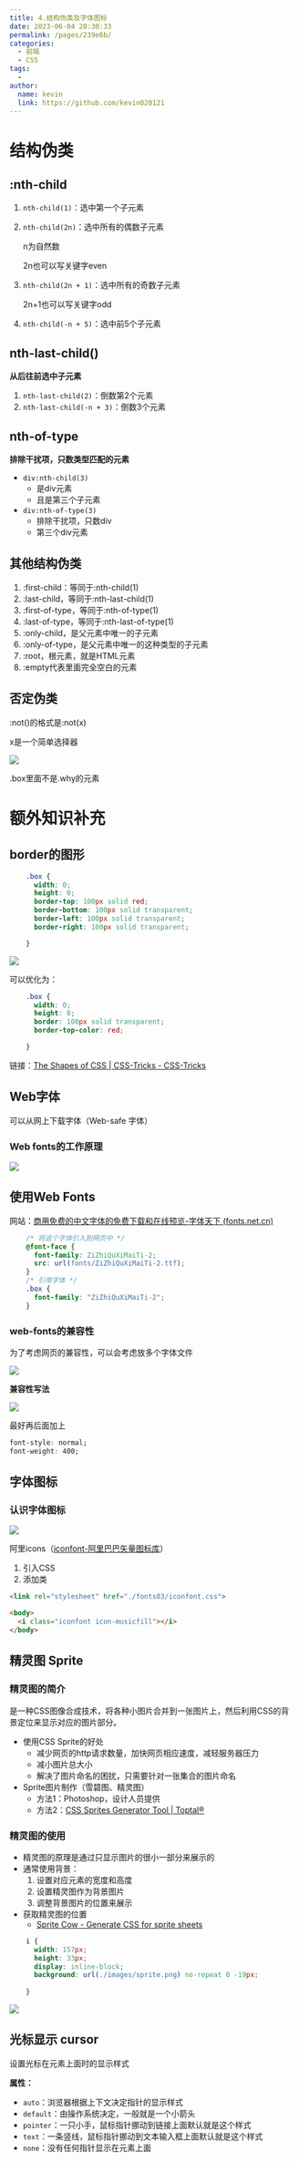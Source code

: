 ```yaml
---
title: 4.结构伪类及字体图标
date: 2023-06-04 20:30:33
permalink: /pages/239e6b/
categories:
  - 前端
  - CSS
tags:
  - 
author: 
  name: kevin
  link: https://github.com/kevin020121
---
```

# 	结构伪类

## :nth-child

1. `nth-child(1)`：选中第一个子元素

2. `nth-child(2n)`：选中所有的偶数子元素

   n为自然数

   2n也可以写关键字even

3. `nth-child(2n + 1)`：选中所有的奇数子元素

   2n+1也可以写关键字odd

4. `nth-child(-n + 5)`：选中前5个子元素

## nth-last-child()

**从后往前选中子元素**

1. `nth-last-child(2)`：倒数第2个元素
2. `nth-last-child(-n + 3)`：倒数3个元素

## nth-of-type

**排除干扰项，只数类型匹配的元素**

- `div:nth-child(3)`
  - 是div元素
  - 且是第三个子元素
- `div:nth-of-type(3)`
  - 排除干扰项，只数div
  - 第三个div元素

## 其他结构伪类

1. :first-child：等同于:nth-child(1)
2. :last-child，等同于:nth-last-child(1)
3. :first-of-type，等同于:nth-of-type(1)
4. :last-of-type，等同于:nth-last-of-type(1)
5. :only-child，是父元素中唯一的子元素
6. :only-of-type，是父元素中唯一的这种类型的子元素
7. :root，根元素，就是HTML元素
8. :empty代表里面完全空白的元素

## 否定伪类

:not()的格式是:not(x)

x是一个简单选择器

![](https://markdown123.oss-cn-beijing.aliyuncs.com/img/20230404134138.png)

.box里面不是.why的元素

# 额外知识补充

## border的图形

```css
    .box {
      width: 0;
      height: 0;
      border-top: 100px solid red;
      border-bottom: 100px solid transparent;
      border-left: 100px solid transparent;
      border-right: 100px solid transparent;

    }
```

![](https://markdown123.oss-cn-beijing.aliyuncs.com/img/20230404141944.png)

可以优化为：

```css
    .box {
      width: 0;
      height: 0;
      border: 100px solid transparent;
      border-top-color: red;

    }
```

链接：[The Shapes of CSS | CSS-Tricks - CSS-Tricks](https://css-tricks.com/the-shapes-of-css/#top-of-site)

## Web字体

可以从网上下载字体（Web-safe 字体）

### Web fonts的工作原理

![](https://markdown123.oss-cn-beijing.aliyuncs.com/img/20230404143521.png)

## 使用Web Fonts

网站：[商用免费的中文字体的免费下载和在线预览-字体天下 (fonts.net.cn)](https://www.fonts.net.cn/commercial-free/fonts-zh-1.html)

```css
    /* 将这个字体引入到网页中 */
    @font-face {
      font-family: ZiZhiQuXiMaiTi-2;
      src: url(fonts/ZiZhiQuXiMaiTi-2.ttf);
    }
    /* 引用字体 */
    .box {
      font-family: "ZiZhiQuXiMaiTi-2";
    }
```

### web-fonts的兼容性

为了考虑网页的兼容性，可以会考虑放多个字体文件

![](https://markdown123.oss-cn-beijing.aliyuncs.com/img/20230404145307.png)

**兼容性写法**

![](https://markdown123.oss-cn-beijing.aliyuncs.com/img/20230404150108.png)

最好再后面加上

```css
font-style: normal;
font-weight: 400;
```

## 字体图标

### 认识字体图标

![](https://markdown123.oss-cn-beijing.aliyuncs.com/img/20230404151343.png)

阿里icons（[iconfont-阿里巴巴矢量图标库](https://www.iconfont.cn/)）

1. 引入CSS
2. 添加类

```html
<link rel="stylesheet" href="./fonts03/iconfont.css">

<body>
  <i class="iconfont icon-musicfill"></i>
</body>
```

## 精灵图 Sprite

### 精灵图的简介

是一种CSS图像合成技术，将各种小图片合并到一张图片上，然后利用CSS的背景定位来显示对应的图片部分。

- 使用CSS Sprite的好处
  - 减少网页的http请求数量，加快网页相应速度，减轻服务器压力
  - 减小图片总大小
  - 解决了图片命名的困扰，只需要针对一张集合的图片命名
- Sprite图片制作（雪碧图、精灵图）
  - 方法1：Photoshop，设计人员提供
  - 方法2：[CSS Sprites Generator Tool | Toptal®](https://www.toptal.com/developers/css/sprite-generator)

### 精灵图的使用

- 精灵图的原理是通过只显示图片的很小一部分来展示的
- 通常使用背景：
  1. 设置对应元素的宽度和高度
  2. 设置精灵图作为背景图片
  3. 调整背景图片的位置来展示
- 获取精灵图的位置
  - [Sprite Cow - Generate CSS for sprite sheets](http://www.spritecow.com/)

```css
    i {
      width: 157px;
      height: 33px;
      display: inline-block;
      background: url(./images/sprite.png) no-repeat 0 -19px;
      
    }
```

![](https://markdown123.oss-cn-beijing.aliyuncs.com/img/20230404162307.png)

## 光标显示 cursor

设置光标在元素上面时的显示样式

**属性：**

- `auto`：浏览器根据上下文决定指针的显示样式
- `default`：由操作系统决定，一般就是一个小箭头
- `pointer`：一只小手，鼠标指针挪动到链接上面默认就是这个样式
- `text`：一条竖线，鼠标指针挪动到文本输入框上面默认就是这个样式
- `none`：没有任何指针显示在元素上面









